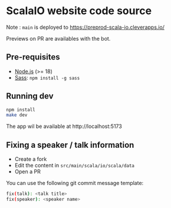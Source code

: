 # ScalaIO website code source

Note : `main` is deployed to https://preprod-scala-io.cleverapps.io/

Previews on PR are availables with the bot.


## Pre-requisites

- [Node.js](https://nodejs.org/en/) (>= 18)
- [Sass](https://sass-lang.com/): `npm install -g sass`

## Running dev

```bash
npm install
make dev
```

The app wil be available at http://localhost:5173

## Fixing a speaker / talk information

- Create a fork
- Edit the content in `src/main/scala/io/scala/data`
- Open a PR

You can use the following git commit message template:

```sh
fix(talk): <talk title>
fix(speaker): <speaker name>
```
